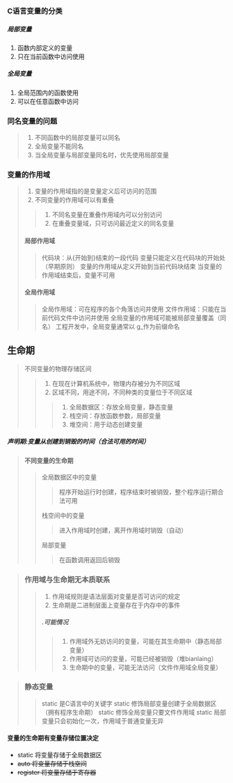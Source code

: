 <!--
 * @Author: your name
 * @Date: 2021-09-09 16:26:50
 * @LastEditTime: 2021-09-09 17:49:10
 * @LastEditors: Please set LastEditors
 * @Description: In User Settings Edit
 * @FilePath: /WorkSpace/C/C基础/数组与指针.md
-->

### C语言变量的分类

##### 局部变量

1. 函数内部定义的变量
2. 只在当前函数中访问使用

##### 全局变量

1. 全局范围内的函数使用
2. 可以在任意函数中访问

### 同名变量的问题

> 1. 不同函数中的局部变量可以同名
> 2. 全局变量不能同名
> 3. 当全局变量与局部变量同名时，优先使用局部变量

### 变量的作用域

> 1. 变量的作用域指的是变量定义后可访问的范围
> 2. 不同变量的作用域可以有重叠
>
>> 1. 不同名变量在重叠作用域内可以分别访问
>> 2. 在重叠变量域，只可访问最近定义的同名变量
>
> #### 局部作用域
>
>> 代码块：从{开始到}结束的一段代码
>> 变量只能定义在代码块的开始处（早期原则）
>> 变量的作用域从定义开始到当前代码块结束
>> 当变量的作用域结束后，变量不可用
>
> #### 全局作用域
>
>> 全局作用域：可在程序的各个角落访问并使用
>> 文件作用域：只能在当前代码文件中访问并使用
>> 全局变量的作用域可能被局部变量覆盖（同名）
>> 工程开发中，全局变量通常以 g_作为前缀命名

## 生命期

> 不同变量的物理存储区间
>>
>> 1. 在现在计算机系统中，物理内存被分为不同区域
>> 2. 区域不同，用途不同，不同种类的变量位于不同区域
>>>
>>> 1. 全局数据区：存放全局变量，静态变量
>>> 2. 栈空间：存放函数参数，局部变量
>>> 3. 堆空间：用于动态创建变量

##### 声明期:变量从创建到销毁的时间（合法可用的时间）

>
> #### 不同变量的生命期
>
>> 全局数据区中的变量
>>> 程序开始运行时创建，程序结束时被销毁，整个程序运行期合法可用
>>
>> 栈空间中的变量
>>> 进入作用域时创建，离开作用域时销毁（自动）
>>
>> 局部变量
>>> 在函数调用返回后销毁

> ### 作用域与生命期无本质联系
>
>> 1. 作用域规则是语法层面对变量是否可访问的规定
>> 2. 生命期是二进制层面上变量存在于内存中的事件
>>
>> ##### .可能情况
>>>
>>> 1. 作用域外无妨访问的变量，可能在其生命期中（静态局部变量）
>>> 2. 作用域可访问的变量，可能已经被销毁（堆bianlaing）
>>> 3. 生命期中的变量，可能无法访问（文件作用域全局变量）

> ### 静态变量
>
>> static 是C语言中的关键字
>> static 修饰局部变量创建于全局数据区（拥有程序生命期）
>> static 修饰全局变量只要文件作用域
>> static 局部变量只会初始化一次，作用域于普通变量无异

#### 变量的生命期有变量存储位置决定

- static 将变量存储于全局数据区
- ~~auto 将变量存储于栈空间~~
- ~~register 将变量存储于寄存器~~

